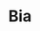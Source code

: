 ---
title: Bia
artigo: a
picture: /images/b/Bia.jpg
background: /images/fundos/borboleta.jpg
style: style-verde1
description: Bia tanto pode ser um nome...
full-description: Bia tanto pode ser um nome próprio, quanto o diminutivo de outros nomes como Beatriz ou Bianca. De origem grega ( Bías), o seu significado é forte, poderosa! Já como diminutivo de Beatriz tem origem no latim (Beatrice), e quer dizer feliz! Independentemente da sua origem, esse nome além de gracioso traz consigo uma vibe muito boa. Gostou?!😉
---